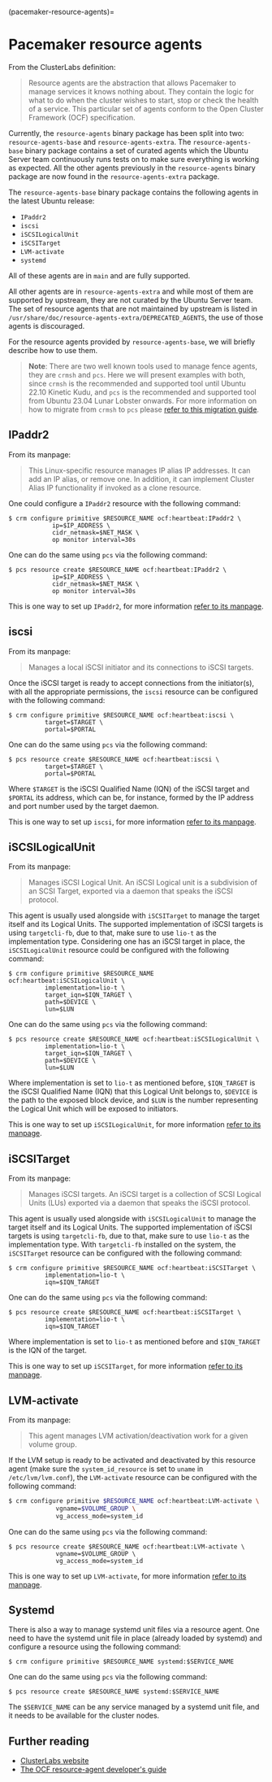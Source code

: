 (pacemaker-resource-agents)=
# Pacemaker resource agents


From the ClusterLabs definition:

> Resource agents are the abstraction that allows Pacemaker to manage services it knows nothing about. They contain the logic for what to do when the cluster wishes to start, stop or check the health of a service. This particular set of agents conform to the Open Cluster Framework (OCF) specification.

Currently, the `resource-agents` binary package has been split into two: `resource-agents-base` and `resource-agents-extra`. The `resource-agents-base` binary package contains a set of curated agents which the Ubuntu Server team continuously runs tests on to make sure everything is working as expected. All the other agents previously in the `resource-agents` binary package are now found in the `resource-agents-extra` package.

The `resource-agents-base` binary package contains the following agents in the latest Ubuntu release:

* `IPaddr2`
* `iscsi`
* `iSCSILogicalUnit`
* `iSCSITarget`
* `LVM-activate`
* `systemd`

All of these agents are in `main` and are fully supported.

All other agents are in `resource-agents-extra` and while most of them are supported by upstream, they are not curated by the Ubuntu Server team. The set of resource agents that are not maintained by upstream is listed in `/usr/share/doc/resource-agents-extra/DEPRECATED_AGENTS`, the use of those agents is discouraged.

For the resource agents provided by `resource-agents-base`, we will briefly describe how to use them.

> **Note**:
> There are two well known tools used to manage fence agents, they are `crmsh` and `pcs`. Here we will present examples with both, since `crmsh` is the recommended and supported tool until Ubuntu 22.10 Kinetic Kudu, and `pcs` is the recommended and supported tool from Ubuntu 23.04 Lunar Lobster onwards. For more information on how to migrate from `crmsh` to `pcs` please [refer to this migration guide](../reference/migrate-from-crmsh-to-pcs.md).

## IPaddr2

From its manpage:

> This Linux-specific resource manages IP alias IP addresses. It can add an IP alias, or remove one. In addition, it can implement Cluster Alias IP functionality if invoked as a clone resource.

One could configure a `IPaddr2` resource with the following command:

```
$ crm configure primitive $RESOURCE_NAME ocf:heartbeat:IPaddr2 \
            ip=$IP_ADDRESS \
            cidr_netmask=$NET_MASK \
            op monitor interval=30s
```

One can do the same using `pcs` via the following command:

```
$ pcs resource create $RESOURCE_NAME ocf:heartbeat:IPaddr2 \
            ip=$IP_ADDRESS \
            cidr_netmask=$NET_MASK \
            op monitor interval=30s
```

This is one way to set up `IPaddr2`, for more information [refer to its manpage](https://manpages.ubuntu.com/manpages/man7/ocf_heartbeat_IPaddr2.7.html).

## iscsi

From its manpage:

> Manages a local iSCSI initiator and its connections to iSCSI targets.

Once the iSCSI target is ready to accept connections from the initiator(s), with all the appropriate permissions, the `iscsi` resource can be configured with the following command:

```
$ crm configure primitive $RESOURCE_NAME ocf:heartbeat:iscsi \
          target=$TARGET \
          portal=$PORTAL
```

One can do the same using `pcs` via the following command:

```
$ pcs resource create $RESOURCE_NAME ocf:heartbeat:iscsi \
          target=$TARGET \
          portal=$PORTAL
```

Where `$TARGET` is the iSCSI Qualified Name (IQN) of the iSCSI target and `$PORTAL` its address, which can be, for instance, formed by the IP address and port number used by the target daemon.

This is one way to set up `iscsi`, for more information [refer to its manpage](https://manpages.ubuntu.com/manpages/en/man7/ocf_heartbeat_iscsi.7.html).

## iSCSILogicalUnit

From its manpage:

> Manages iSCSI Logical Unit. An iSCSI Logical unit is a subdivision of an SCSI Target, exported via a daemon that speaks the iSCSI protocol.

This agent is usually used alongside with `iSCSITarget` to manage the target itself and its Logical Units. The supported implementation of iSCSI targets is using `targetcli-fb`, due to that, make sure to use `lio-t` as the implementation type. Considering one has an iSCSI target in place, the `iSCSILogicalUnit` resource could be configured with the following command:

```
$ crm configure primitive $RESOURCE_NAME ocf:heartbeat:iSCSILogicalUnit \
          implementation=lio-t \
          target_iqn=$IQN_TARGET \
          path=$DEVICE \
          lun=$LUN
```

One can do the same using `pcs` via the following command:

```
$ pcs resource create $RESOURCE_NAME ocf:heartbeat:iSCSILogicalUnit \
          implementation=lio-t \
          target_iqn=$IQN_TARGET \
          path=$DEVICE \
          lun=$LUN
```

Where implementation is set to `lio-t` as mentioned before, `$IQN_TARGET` is the iSCSI Qualified Name (IQN) that this Logical Unit belongs to, `$DEVICE` is the path to the exposed block device, and `$LUN` is the number representing the Logical Unit which will be exposed to initiators.

This is one way to set up `iSCSILogicalUnit`, for more information [refer to its manpage](https://manpages.ubuntu.com/manpages/man7/ocf_heartbeat_iSCSILogicalUnit.7.html).

## iSCSITarget

From its manpage:

> Manages iSCSI targets. An iSCSI target is a collection of SCSI Logical Units (LUs) exported via a daemon that speaks the iSCSI protocol.

This agent is usually used alongside with `iSCSILogicalUnit` to manage the target itself and its Logical Units. The supported implementation of iSCSI targets is using `targetcli-fb`, due to that, make sure to use `lio-t` as the implementation type. With `targetcli-fb` installed on the system, the `iSCSITarget` resource can be configured with the following command:

```
$ crm configure primitive $RESOURCE_NAME ocf:heartbeat:iSCSITarget \
          implementation=lio-t \
          iqn=$IQN_TARGET
```

One can do the same using `pcs` via the following command:

```
$ pcs resource create $RESOURCE_NAME ocf:heartbeat:iSCSITarget \
          implementation=lio-t \
          iqn=$IQN_TARGET
```

Where implementation is set to `lio-t` as mentioned before and `$IQN_TARGET` is the IQN of the target.

This is one way to set up `iSCSITarget`, for more information [refer to its manpage](https://manpages.ubuntu.com/manpages/man7/ocf_heartbeat_iSCSITarget.7.html).

## LVM-activate

From its manpage:

> This agent manages LVM activation/deactivation work for a given volume group.

If the LVM setup is ready to be activated and deactivated by this resource agent (make sure the `system_id_resource` is set to `uname` in `/etc/lvm/lvm.conf`), the `LVM-activate` resource can be configured with the following command:

```bash
$ crm configure primitive $RESOURCE_NAME ocf:heartbeat:LVM-activate \
             vgname=$VOLUME_GROUP \
             vg_access_mode=system_id
```

One can do the same using `pcs` via the following command:

```
$ pcs resource create $RESOURCE_NAME ocf:heartbeat:LVM-activate \
             vgname=$VOLUME_GROUP \
             vg_access_mode=system_id
```

This is one way to set up `LVM-activate`, for more information [refer to its manpage](https://manpages.ubuntu.com/manpages/en/man7/ocf_heartbeat_LVM-activate.7.html).

## Systemd

There is also a way to manage systemd unit files via a resource agent. One need to have the systemd unit file in place (already loaded by systemd) and configure a resource using the following command:

```
$ crm configure primitive $RESOURCE_NAME systemd:$SERVICE_NAME
```

One can do the same using `pcs` via the following command:

```
$ pcs resource create $RESOURCE_NAME systemd:$SERVICE_NAME
```

The `$SERVICE_NAME` can be any service managed by a systemd unit file, and it needs to be available for the cluster nodes.

## Further reading

* [ClusterLabs website](http://www.clusterlabs.org/)
* [The OCF resource-agent developer's guide](https://github.com/ClusterLabs/resource-agents/blob/master/doc/dev-guides/ra-dev-guide.asc)
